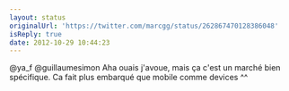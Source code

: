 ```yaml
---
layout: status
originalUrl: 'https://twitter.com/marcgg/status/262867470128386048'
isReply: true
date: 2012-10-29 10:44:23
---
```


@ya_f @guillaumesimon Aha ouais j'avoue, mais ça c'est un marché bien spécifique. Ca fait plus embarqué que mobile comme devices ^^
